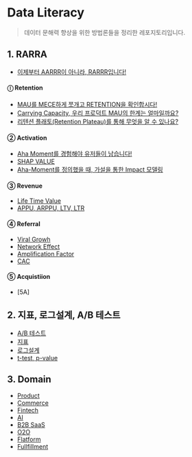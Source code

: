 # Data Literacy
> 데이터 문해력 향상을 위한 방법론들을 정리한 레포지토리입니다.

## 1. RARRA
- [이제부터 AARRR이 아니라, RARRR입니다!](https://woomoon508.tistory.com/8)    


#### ⓛ Retention      
- [MAU를 MECE하게 쪼개고 RETENTION을 확인합시다!](https://woomoon508.tistory.com/9)   
- [Carrying Capacity, 우리 프로덕트 MAU의 한계는 얼마일까요?](https://woomoon508.tistory.com/10)  
- [리텐션 플래토(Retention Plateau)를 통해 무엇을 알 수 있나요?](https://woomoon508.tistory.com/11)

#### ② Activation     
- [Aha Moment를 경험해야 유저들이 남습니다!](https://woomoon508.tistory.com/12)   
- [SHAP VALUE]()   
- [Aha-Moment를 정의했을 때, 가설을 통한 Impact 모델링]()      

#### ③ Revenue
- [Life Time Value]()   
- [APPU, ARPPU, LTV, LTR]()   

#### ④ Referral
- [Viral Growh]()   
- [Network Effect]()   
- [Amplification Factor]()   
- [CAC]()  

#### ⑤ Acquistiion
- [5A]

## 2. 지표, 로그설계, A/B 테스트

- [A/B 테스트]()   
- [지표]()   
- [로그설계]()   
- [t-test, p-value]()   


## 3. Domain
- [Product]()   
- [Commerce]()   
- [Fintech]()   
- [AI]()   
- [B2B SaaS]()   
- [O2O]()   
- [Flatform]()   
- [Fullfillment]()   

